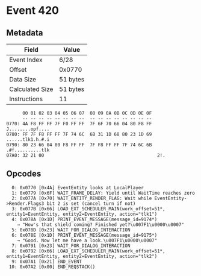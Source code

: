 # Event 420

## Metadata

| Field           | Value    |
|-----------------|----------|
| Event Index     | 6/28     |
| Offset          | 0x0770   |
| Data Size       | 51 bytes |
| Calculated Size | 51 bytes |
| Instructions    | 11       |

```
      00 01 02 03 04 05 06 07  08 09 0A 0B 0C 0D 0E 0F
      -- -- -- -- -- -- -- --  -- -- -- -- -- -- -- --
0770: 4A F8 FF FF 7F F0 FF FF  7F 6F 70 66 04 80 F8 FF  J........opf....
0780: FF 7F F8 FF FF 7F 74 6C  6B 31 1D 68 80 23 1D 69  ......tlk1.h.#.i
0790: 80 23 66 04 80 F8 FF FF  7F F8 FF FF 7F 74 6C 6B  .#f..........tlk
07A0: 32 21 00                                          2!.             
```

## Opcodes

```
  0: 0x0770 [0x4A] EventEntity looks at LocalPlayer
  1: 0x0779 [0x6F] WAIT_FRAME_DELAY: Yield until WaitTime reaches zero
  2: 0x077A [0x70] WAIT_ENTITY_RENDER_FLAG: Wait while EventEntity->Render.Flags3 bit 2 is set (cancel turn if not)
  3: 0x077B [0x66] LOAD_EXT_SCHEDULER_MAIN(work_offset=51*, entity1=EventEntity, entity2=EventEntity, action="tlk1")
  4: 0x078A [0x1D] PRINT_EVENT_MESSAGE(message_id=9174*)
    → "How's that shield coming? Finished yet?\u007F1\u0000\u0007"
  5: 0x078D [0x23] WAIT_FOR_DIALOG_INTERACTION
  6: 0x078E [0x1D] PRINT_EVENT_MESSAGE(message_id=9175*)
    → "Good. Now let me have a look.\u007F1\u0000\u0007"
  7: 0x0791 [0x23] WAIT_FOR_DIALOG_INTERACTION
  8: 0x0792 [0x66] LOAD_EXT_SCHEDULER_MAIN(work_offset=51*, entity1=EventEntity, entity2=EventEntity, action="tlk2")
  9: 0x07A1 [0x21] END_EVENT
 10: 0x07A2 [0x00] END_REQSTACK()
```
